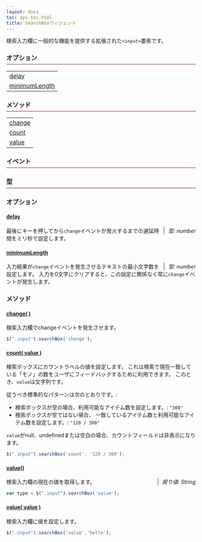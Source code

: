 ```yaml
---
layout: docs
toc: api-toc.html
title: SearchBoxウィジェット
---
```


検索入力欄に一般的な機能を提供する拡張された`<input>`要素です。

<div class="widget">
    <div class="col-4-12">
        <h3>オプション</h3>
        <table>
            <tr><td><a href="#options-delay">delay</a></td></tr>
            <tr><td><a href="#options-minimumLength">minimumLength</a></td></tr>
        </table>
    </div>
    <div class="col-4-12">
        <h3>メソッド</h3>
        <table>
            <tr><td><a href="#methods-change">change</a></td></tr>
            <tr><td><a href="#methods-count">count</a></td></tr>
            <tr><td><a href="#methods-value">value</a></td></tr>
        </table>
    </div>
    <div class="col-4-12">
        <h3>イベント</h3>
        <h3>型</h3>
    </div>
</div>

### オプション

#### <a href="#options-delay" name="options-delay">delay</a>

<span class="method-return">型: number</span>

最後にキーを押してから`change`イベントが発火するまでの遅延時間をミリ秒で設定します。

#### <a href="#options-data" name="options-minimumLength">minimumLength</a>

<span class="method-return">型: number</span>

入力結果が`change`イベントを発生させるテキストの最小文字数を設定します。
入力を0文字にクリアすると、この設定に関係なく常に`change`イベントが発生します。

### メソッド

#### <a href="#methods-change" name="methods-change">change( )</a>

検索入力欄でchangeイベントを発生させます。

```javascript
$(".input").searchBox('change');
```

#### <a href="#methods-count" name="methods-count">count( value )</a>

検索ボックスにカウントラベルの値を設定します。
これは検索で現在一致している「モノ」の数をユーザにフィードバックするために利用できます。
このとき、`value`は文字列です。

従うべき標準的なパターンは次のとおりです。:

 - 検索ボックスが空の場合、利用可能なアイテム数を設定します。:  `"300"`
 - 検索ボックスが空ではない場合、
   一致しているアイテム数と利用可能なアイテム数を設定します。: `"120 / 300"`

`value`がnull、undefinedまたは空白の場合、カウントフィールドは非表示になります。

```javascript
$(".input").searchBox('count', '120 / 300');
```

<a name="methods-value"></a>

#### <a href="#methods-value-get" name="methods-value-get">value()</a>

<span class="method-return">戻り値: String</span>

検索入力欄の現在の値を取得します。

```javascript
var type = $(".input").searchBox('value');
```

#### <a href="#methods-value-set" name="methods-value-set">value( value )</a>

検索入力欄に値を設定します。

```javascript
$(".input").searchBox('value','hello');
```

<style>

.widget h3 {
    margin-left: 0;
    padding-bottom: 5px;
    border-bottom: 2px solid #B68181;
}
.widget:after {
    content:"";
    display:block;
    clear:both;
}
.method-return {
    float: right;
    font-style: italic;
    padding-left: 10px;
    border-left: 2px solid #B68181;
}
</style>
